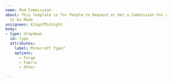 ```yaml
---
name: Mod Commission
about: This Template is for People to Request or Get a Commission For a Mod you wish
  to be Made
assignees: KingofMidnight
body:
- type: dropdown
  id: type
  attributes:
    label: Minecraft Type?
    options:
      - Forge
      - Fabric
      - Other

---
```


